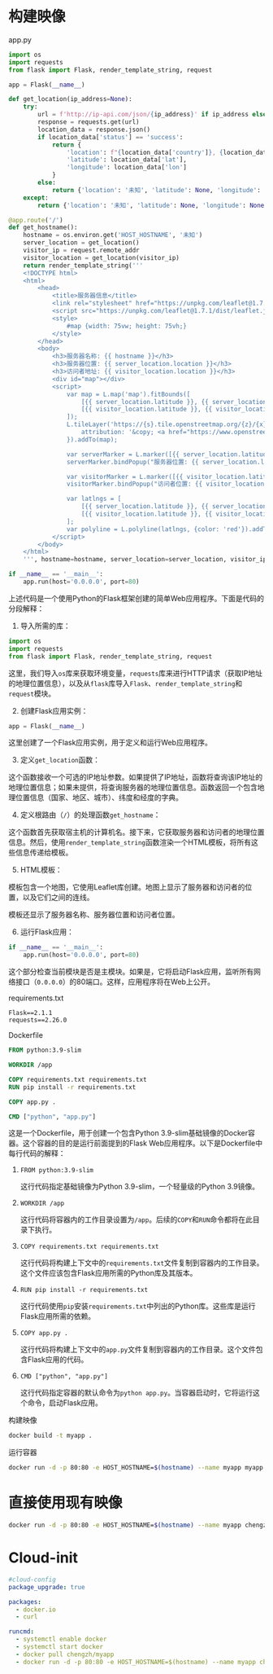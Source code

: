 
# 构建映像

app.py

```python
import os
import requests
from flask import Flask, render_template_string, request

app = Flask(__name__)

def get_location(ip_address=None):
    try:
        url = f'http://ip-api.com/json/{ip_address}' if ip_address else 'http://ip-api.com/json/'
        response = requests.get(url)
        location_data = response.json()
        if location_data['status'] == 'success':
            return {
                'location': f"{location_data['country']}, {location_data['regionName']}, {location_data['city']}",
                'latitude': location_data['lat'],
                'longitude': location_data['lon']
            }
        else:
            return {'location': '未知', 'latitude': None, 'longitude': None}
    except:
        return {'location': '未知', 'latitude': None, 'longitude': None}

@app.route('/')
def get_hostname():
    hostname = os.environ.get('HOST_HOSTNAME', '未知')
    server_location = get_location()
    visitor_ip = request.remote_addr
    visitor_location = get_location(visitor_ip)
    return render_template_string('''
    <!DOCTYPE html>
    <html>
        <head>
            <title>服务器信息</title>
            <link rel="stylesheet" href="https://unpkg.com/leaflet@1.7.1/dist/leaflet.css" />
            <script src="https://unpkg.com/leaflet@1.7.1/dist/leaflet.js"></script>
            <style>
                #map {width: 75vw; height: 75vh;}
            </style>
        </head>
        <body>
            <h3>服务器名称: {{ hostname }}</h3>
            <h3>服务器位置: {{ server_location.location }}</h3>
            <h3>访问者地址: {{ visitor_location.location }}</h3>
            <div id="map"></div>
            <script>
                var map = L.map('map').fitBounds([
                    [{{ server_location.latitude }}, {{ server_location.longitude }}],
                    [{{ visitor_location.latitude }}, {{ visitor_location.longitude }}]
                ]);
                L.tileLayer('https://{s}.tile.openstreetmap.org/{z}/{x}/{y}.png', {
                    attribution: '&copy; <a href="https://www.openstreetmap.org/copyright">OpenStreetMap</a> contributors'
                }).addTo(map);

                var serverMarker = L.marker([{{ server_location.latitude }}, {{ server_location.longitude }}]).addTo(map);
                serverMarker.bindPopup("服务器位置: {{ server_location.location }}").openPopup();

                var visitorMarker = L.marker([{{ visitor_location.latitude }}, {{ visitor_location.longitude }}]).addTo(map);
                visitorMarker.bindPopup("访问者位置: {{ visitor_location.location }}");

                var latlngs = [
                    [{{ server_location.latitude }}, {{ server_location.longitude }}],
                    [{{ visitor_location.latitude }}, {{ visitor_location.longitude }}]
                ];
                var polyline = L.polyline(latlngs, {color: 'red'}).addTo(map);
            </script>
        </body>
    </html>
    ''', hostname=hostname, server_location=server_location, visitor_ip=visitor_ip, visitor_location=visitor_location)

if __name__ == '__main__':
    app.run(host='0.0.0.0', port=80)

```

上述代码是一个使用Python的Flask框架创建的简单Web应用程序。下面是代码的分段解释：

1. 导入所需的库：

```python
import os
import requests
from flask import Flask, render_template_string, request
```

这里，我们导入`os`库来获取环境变量，`requests`库来进行HTTP请求（获取IP地址的地理位置信息），以及从`flask`库导入`Flask`、`render_template_string`和`request`模块。

2. 创建Flask应用实例：

```python
app = Flask(__name__)
```

这里创建了一个Flask应用实例，用于定义和运行Web应用程序。

3. 定义`get_location`函数：

这个函数接收一个可选的IP地址参数。如果提供了IP地址，函数将查询该IP地址的地理位置信息；如果未提供，将查询服务器的地理位置信息。函数返回一个包含地理位置信息（国家、地区、城市）、纬度和经度的字典。

4. 定义根路由（`/`）的处理函数`get_hostname`：

这个函数首先获取宿主机的计算机名。接下来，它获取服务器和访问者的地理位置信息。然后，使用`render_template_string`函数渲染一个HTML模板，将所有这些信息传递给模板。

5. HTML模板：

模板包含一个地图，它使用Leaflet库创建。地图上显示了服务器和访问者的位置，以及它们之间的连线。

模板还显示了服务器名称、服务器位置和访问者位置。

6. 运行Flask应用：

```python
if __name__ == '__main__':
    app.run(host='0.0.0.0', port=80)
```

这个部分检查当前模块是否是主模块。如果是，它将启动Flask应用，监听所有网络接口（`0.0.0.0`）的80端口。这样，应用程序将在Web上公开。

requirements.txt

```text
Flask==2.1.1
requests==2.26.0
```


Dockerfile

```Dockerfile
FROM python:3.9-slim

WORKDIR /app

COPY requirements.txt requirements.txt
RUN pip install -r requirements.txt

COPY app.py .

CMD ["python", "app.py"]

```

这是一个Dockerfile，用于创建一个包含Python 3.9-slim基础镜像的Docker容器。这个容器的目的是运行前面提到的Flask Web应用程序。以下是Dockerfile中每行代码的解释：

1. `FROM python:3.9-slim`

   这行代码指定基础镜像为Python 3.9-slim，一个轻量级的Python 3.9镜像。

2. `WORKDIR /app`

   这行代码将容器内的工作目录设置为`/app`。后续的`COPY`和`RUN`命令都将在此目录下执行。

3. `COPY requirements.txt requirements.txt`

   这行代码将构建上下文中的`requirements.txt`文件复制到容器内的工作目录。这个文件应该包含Flask应用所需的Python库及其版本。

4. `RUN pip install -r requirements.txt`

   这行代码使用`pip`安装`requirements.txt`中列出的Python库。这些库是运行Flask应用所需的依赖。

5. `COPY app.py .`

   这行代码将构建上下文中的`app.py`文件复制到容器内的工作目录。这个文件包含Flask应用的代码。

6. `CMD ["python", "app.py"]`

   这行代码指定容器的默认命令为`python app.py`。当容器启动时，它将运行这个命令，启动Flask应用。
   

构建映像

```bash
docker build -t myapp .
```


运行容器
```bash
docker run -d -p 80:80 -e HOST_HOSTNAME=$(hostname) --name myapp myapp
```


# 直接使用现有映像

```bash
docker run -d -p 80:80 -e HOST_HOSTNAME=$(hostname) --name myapp chengzh/myapp
```



# Cloud-init

```yaml
#cloud-config
package_upgrade: true

packages:
  - docker.io
  - curl

runcmd:
  - systemctl enable docker
  - systemctl start docker
  - docker pull chengzh/myapp
  - docker run -d -p 80:80 -e HOST_HOSTNAME=$(hostname) --name myapp chengzh/myapp
```


